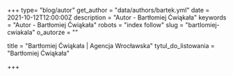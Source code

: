 +++
type= "blog/autor"
get_author = "data/authors/bartek.yml"
date = 2021-10-12T12:00:00Z
description = "Autor - Bartłomiej Ćwiąkała"
keywords = "Autor - Bartłomiej Ćwiąkała"
robots = "index follow"
slug = "bartlomiej-cwiakala"
o_autorze = ""

title = "Bartłomiej Ćwiąkała  | Agencja Wrocławska"
tytul_do_listowania = "Bartłomiej Ćwiąkała"

+++